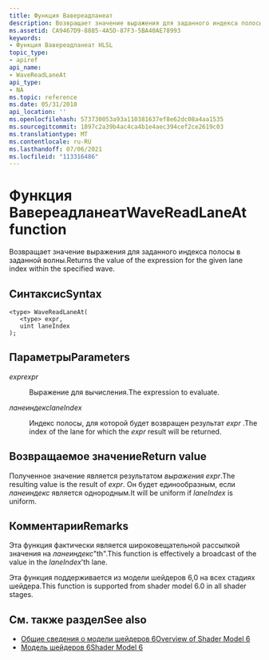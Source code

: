 ```yaml
---
title: Функция Вавереадланеат
description: Возвращает значение выражения для заданного индекса полосы в заданной волны.
ms.assetid: CA9467D9-8885-4A5D-87F3-5BA40AE78993
keywords:
- Функция Вавереадланеат HLSL
topic_type:
- apiref
api_name:
- WaveReadLaneAt
api_type:
- NA
ms.topic: reference
ms.date: 05/31/2018
api_location: ''
ms.openlocfilehash: 573730053a93a110381637ef8e62dc08a4aa1535
ms.sourcegitcommit: 1897c2a39b4ac4ca4b1e4aec394cef2ce2619c03
ms.translationtype: MT
ms.contentlocale: ru-RU
ms.lasthandoff: 07/06/2021
ms.locfileid: "113316486"
---
```

# <a name="wavereadlaneat-function"></a><span data-ttu-id="4b283-104">Функция Вавереадланеат</span><span class="sxs-lookup"><span data-stu-id="4b283-104">WaveReadLaneAt function</span></span>

<span data-ttu-id="4b283-105">Возвращает значение выражения для заданного индекса полосы в заданной волны.</span><span class="sxs-lookup"><span data-stu-id="4b283-105">Returns the value of the expression for the given lane index within the specified wave.</span></span>

## <a name="syntax"></a><span data-ttu-id="4b283-106">Синтаксис</span><span class="sxs-lookup"><span data-stu-id="4b283-106">Syntax</span></span>

``` syntax
<type> WaveReadLaneAt(
   <type> expr,
   uint laneIndex
);
```

## <a name="parameters"></a><span data-ttu-id="4b283-107">Параметры</span><span class="sxs-lookup"><span data-stu-id="4b283-107">Parameters</span></span>

<dl> <dt>

<span data-ttu-id="4b283-108">*expr*</span><span class="sxs-lookup"><span data-stu-id="4b283-108">*expr*</span></span> 
</dt> <dd>

<span data-ttu-id="4b283-109">Выражение для вычисления.</span><span class="sxs-lookup"><span data-stu-id="4b283-109">The expression to evaluate.</span></span>

</dd> <dt>

<span data-ttu-id="4b283-110">*ланеиндекс*</span><span class="sxs-lookup"><span data-stu-id="4b283-110">*laneIndex*</span></span> 
</dt> <dd>

<span data-ttu-id="4b283-111">Индекс полосы, для которой будет возвращен результат *expr* .</span><span class="sxs-lookup"><span data-stu-id="4b283-111">The index of the lane for which the *expr* result will be returned.</span></span>

</dd> </dl>

## <a name="return-value"></a><span data-ttu-id="4b283-112">Возвращаемое значение</span><span class="sxs-lookup"><span data-stu-id="4b283-112">Return value</span></span>

<span data-ttu-id="4b283-113">Полученное значение является результатом *выражения expr*.</span><span class="sxs-lookup"><span data-stu-id="4b283-113">The resulting value is the result of *expr*.</span></span> <span data-ttu-id="4b283-114">Он будет единообразным, если *ланеиндекс* является однородным.</span><span class="sxs-lookup"><span data-stu-id="4b283-114">It will be uniform if *laneIndex* is uniform.</span></span>

## <a name="remarks"></a><span data-ttu-id="4b283-115">Комментарии</span><span class="sxs-lookup"><span data-stu-id="4b283-115">Remarks</span></span>

<span data-ttu-id="4b283-116">Эта функция фактически является широковещательной рассылкой значения на *ланеиндекс*"th".</span><span class="sxs-lookup"><span data-stu-id="4b283-116">This function is effectively a broadcast of the value in the *laneIndex*'th lane.</span></span>

<span data-ttu-id="4b283-117">Эта функция поддерживается из модели шейдеров 6,0 на всех стадиях шейдера.</span><span class="sxs-lookup"><span data-stu-id="4b283-117">This function is supported from shader model 6.0 in all shader stages.</span></span>

## <a name="see-also"></a><span data-ttu-id="4b283-118">См. также раздел</span><span class="sxs-lookup"><span data-stu-id="4b283-118">See also</span></span>

* [<span data-ttu-id="4b283-119">Общие сведения о модели шейдеров 6</span><span class="sxs-lookup"><span data-stu-id="4b283-119">Overview of Shader Model 6</span></span>](hlsl-shader-model-6-0-features-for-direct3d-12.md)
* [<span data-ttu-id="4b283-120">Модель шейдеров 6</span><span class="sxs-lookup"><span data-stu-id="4b283-120">Shader Model 6</span></span>](shader-model-6-0.md)
